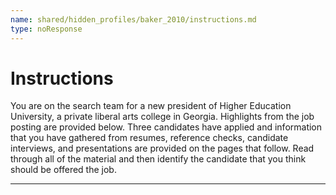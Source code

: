 ```yaml
---
name: shared/hidden_profiles/baker_2010/instructions.md
type: noResponse
---
```


# Instructions

You are on the search team for a new president of Higher Education University, a private liberal arts college in Georgia. Highlights from the job posting are provided below. Three candidates have applied and information that you have gathered from resumes, reference checks, candidate interviews, and presentations are provided on the pages that follow. Read through all of the material and then identify the candidate that you think should be offered the job.

---
